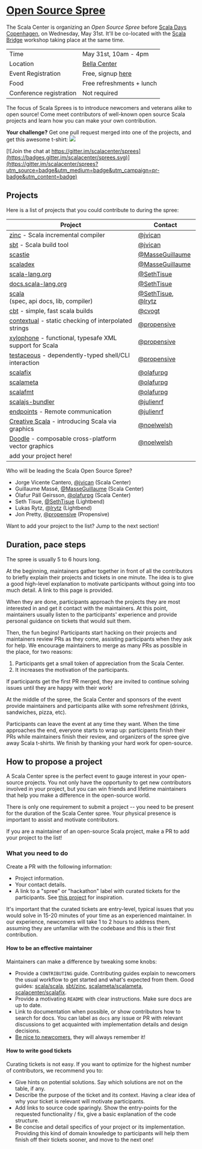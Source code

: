 # [Open Source Spree][register]


The Scala Center is organizing an *Open Source Spree* before
[Scala Days Copenhagen][scaladays], on Wednesday, May 31st.
It'll be co-located with the [Scala Bridge](http://www.scalabridge.org/) 
workshop taking place at the same time.

|                         |                                                  |
| --------                | --------------------                             |
| Time                    | May 31st, 10am - 4pm                             |
| Location                | [Bella Center](https://goo.gl/maps/w7SC1uZXpDB2) |
| Event Registration      | Free, signup [here][register]                    |
| Food                    | Free refreshments + lunch                        |
| Conference registration | Not required                                     |

The focus of Scala Sprees is to introduce newcomers and veterans alike to open source!
Come meet contributors of well-known open source Scala projects and learn how
you can make your own contribution.

**Your challenge?** Get one pull request merged into one of the projects,
and get this awesome t-shirt:
![](https://pbs.twimg.com/media/CtnCrtvWAAAO0nE.jpg:small)

[![Join the chat at https://gitter.im/scalacenter/sprees](https://badges.gitter.im/scalacenter/sprees.svg)](https://gitter.im/scalacenter/sprees?utm_source=badge&utm_medium=badge&utm_campaign=pr-badge&utm_content=badge)


## Projects

Here is a list of projects that you could contribute to during the spree:

| Project                                                             | Contact                           |
| -------                                                             | -------                           |
| [zinc][zinc] - Scala incremental compiler                           | [@jvican][jvican]                 |
| [sbt][sbt] - Scala build tool                                       | [@jvican][jvican]                 |
| [scastie][scastie]                                                  | [@MasseGuillaume][MasseGuillaume] |
| [scaladex][scaladex]                                                | [@MasseGuillaume][MasseGuillaume] |
| [scala-lang.org][scala-lang]                                        | [@SethTisue][SethTisue]           |
| [docs.scala-lang.org][docs.scala-lang]                              | [@SethTisue][SethTisue]           |
| [scala][scala]<br>(spec, api docs, lib, compiler)                   | [@SethTisue][SethTisue], [@lrytz][lrytz] |
| [cbt][cbt] - simple, fast scala builds                              | [@cvogt][cvogt]                   |
| [contextual][contextual] - static checking of interpolated strings  | [@propensive][propensive]         |
| [xylophone][xylophone] - functional, typesafe XML support for Scala | [@propensive][propensive]         |
| [testaceous][testaceous] - dependently-typed shell/CLI interaction  | [@propensive][propensive]         |
| [scalafix][scalafix]                                                | [@olafurpg][olafurpg]             |
| [scalameta][scalameta]                                              | [@olafurpg][olafurpg]             |
| [scalafmt][scalafmt]                                                | [@olafurpg][olafurpg]             |
| [scalajs-bundler][scalajs-bundler]                                  | [@julienrf][julienrf]             |
| [endpoints][endpoints] - Remote communication                       | [@julienrf][julienrf]             |
| [Creative Scala][creative-scala] - introducing Scala via graphics   | [@noelwelsh][noelwelsh]           |
| [Doodle][doodle] - composable cross-platform vector graphics        | [@noelwelsh][noelwelsh]           |
| add your project here!                                              |                                   |

Who will be leading the Scala Open Source Spree?
- Jorge Vicente Cantero, [@jvican][jvican] (Scala Center)
- Guillaume Massé, [@MasseGuillaume][MasseGuillaume] (Scala Center)
- Ólafur Páll Geirsson, [@olafurpg][olafurpg] (Scala Center)
- Seth Tisue, [@SethTisue][SethTisue] (Lightbend)
- Lukas Rytz, [@lrytz][lrytz] (Lightbend)
- Jon Pretty, [@propensive][propensive] (Propensive)

Want to add your project to the list? Jump to the next section!

[MasseGuillaume]: https://github.com/MasseGuillaume
[SethTisue]: https://github.com/SethTisue
[propensive]: https://github.com/propensive
[cvogt]: https://github.com/cvogt
[olafurpg]: https://github.com/olafurpg
[jvican]: https://github.com/jvican
[lrytz]: https://github.com/lrytz
[julienrf]: https://github.com/julienrf
[noelwelsh]: https://github.com/noelwelsh


[docs.scala-lang]: https://github.com/scala/scala.github.com/issues?utf8=✓&q=is%3Aissue%20is%3Aopen%20label%3Aspree%20
[scala]: https://github.com/scalacenter/sprees/issues/16
[scala-lang]: https://github.com/scala/scala-lang/issues?q=is%3Aissue+is%3Aopen+label%3Aspree
[scaladex]: https://github.com/scalacenter/scaladex/labels/hackathon
[scastie]: https://github.com/scalacenter/scastie/labels/hackathon
[cbt]: https://github.com/cvogt/cbt
[contextual]: https://github.com/propensive/contextual
[xylophone]: https://github.com/propensive/xylophone
[testaceous]: https://github.com/propensive/testaceous
[scalafix]: https://github.com/scalacenter/scalafix/labels/spree
[scalafmt]: https://github.com/scalameta/scalafmt/labels/spree
[scalameta]: https://github.com/scalameta/scalameta/labels/Spree
[zinc]: https://github.com/sbt/zinc/labels/spree
[sbt]: https://github.com/sbt/sbt/labels/spree
[scalajs-bundler]: https://github.com/scalacenter/scalajs-bundler/issues?q=is%3Aissue+is%3Aopen+label%3A%22low+hanging+fruit%22
[endpoints]: http://julienrf.github.io/endpoints/
[creative-scala]: https://github.com/underscoreio/creative-scala/labels/hackathon
[doodle]: https://github.com/underscoreio/doodle/labels/hackathon

[register]: https://www.meetup.com/The-Copenhagen-Scala-Users-Group/events/239930806/
[scaladays]: http://event.scaladays.org/scaladays-cph-2017

## Duration, pace steps

The spree is usually 5 to 6 hours long.

At the beginning, maintainers gather together in front of all the contributors
to briefly explain their projects and tickets in one minute. The idea is to give
a good high-level explanation to motivate participants without going into too
much detail. A link to this page is provided.

When they are done, participants approach the projects they are most interested
in and get it contact with the maintainers. At this point, maintainers usually
listen to the participants' experience and provide personal guidance on tickets
that would suit them.

Then, the fun begins! Participants start hacking on their projects and
maintainers review PRs as they come, assisting participants when they ask for
help. We encourage maintainers to merge as many PRs as possible in the place,
for two reasons:

1. Participants get a small token of appreciation from the Scala Center.
2. It increases the motivation of the participants.

If participants get the first PR merged, they are invited to continue solving
issues until they are happy with their work!

At the middle of the spree, the Scala Center and sponsors of the event provide
maintainers and participants alike with some refreshment (drinks, sandwiches,
pizza, etc).

Participants can leave the event at any time they want. When the time approaches
the end, everyone starts to wrap up: participants finish their PRs while
maintainers finish their review, and organizers of the spree give away Scala
t-shirts. We finish by thanking your hard work for open-source.

## How to propose a project

A Scala Center spree is the perfect event to gauge interest in your open-source
projects. You not only have the opportunity to get new contributors involved in
your project, but you can win friends and lifetime maintainers that help you
make a difference in the open-source world.

There is only one requirement to submit a project -- you need to be present for
the duration of the Scala Center spree. Your physical presence is important to
assist and motivate contributors.

If you are a maintainer of an open-source Scala project, make a PR to add your
project to the list!

### What you need to do

Create a PR with the following information:
  
* Project information.
* Your contact details.
* A link to a "spree" or "hackathon" label with curated tickets for the
  participants. See [this project](https://github.com/sbt/zinc/issues?utf8=✓&q=label:hackathon%20is:issue) for inspiration.

It's important that the curated tickets are entry-level, typical issues that you
would solve in 15-20 minutes of your time as an experienced maintainer. In our
experience, newcomers will take 1 to 2 hours to address them, assuming they are
unfamiliar with the codebase and this is their first contribution.

#### How to be an effective maintainer

Maintainers can make a difference by tweaking some knobs:
  
* Provide a `CONTRIBUTING` guide. Contributing guides explain to newcomers the
    usual workflow to get started and what's expected from them. Good guides:
    [scala/scala](https://github.com/scala/scala/blob/2.12.x/CONTRIBUTING.m://github.com/scala/scala/blob/2.12.x/CONTRIBUTING.md),
    [sbt/zinc](https://github.com/sbt/zinc/blob/1.0/CONTRIBUTING.md), [scalameta/scalameta](https://github.com/scalameta/scalameta/blob/master/CONTRIBUTING.md),
		[scalacenter/scalafix](https://github.com/scala/scala/blob/2.12.x/CONTRIBUTING.md).
* Provide a motivating `README` with clear instructions. Make sure docs are up to date.
* Link to documentation when possible, or show contributors how to search for
    docs. You can label as `docs` any issue or PR with relevant discussions to
    get acquainted with implementation details and design decisions.
* [Be nice to newcomers](http://brson.github.io/2017/04/05/minimally-nice-maintainer), they
    will always remember it!

#### How to write good tickets

Curating tickets is not easy. If you want to optimize for the highest number of
contributors, we recommend you to:
  
* Give hints on potential solutions. Say which solutions are not on the table,
    if any.
* Describe the purpose of the ticket and its context. Having a clear idea of why
    your ticket is relevant will motivate participants.
* Add links to source code sparingly. Show the entry-points for the requested
    functionality / fix, give a basic explanation of the code structure.
* Be concise and detail specifics of your project or its implementation.
    Providing this kind of domain knowledge to participants will help them
    finish off their tickets sooner, and move to the next one!
